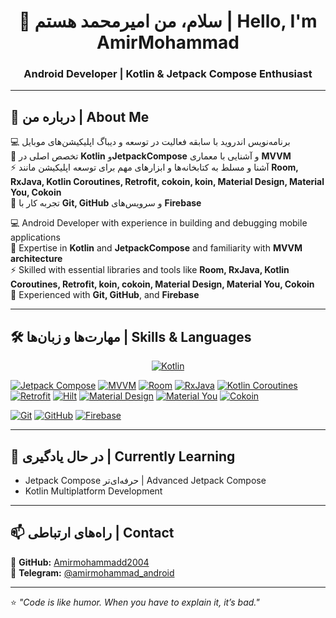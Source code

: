 <h1 align="center">👋 سلام، من امیرمحمد هستم | Hello, I'm AmirMohammad</h1>
<h3 align="center">Android Developer | Kotlin & Jetpack Compose Enthusiast</h3>

---

## 📌 درباره من | About Me
💻 برنامه‌نویس اندروید با سابقه فعالیت در توسعه و دیباگ اپلیکیشن‌های موبایل  
🎯 تخصص اصلی در **Kotlin** و**JetpackCompose** و آشنایی با معماری **MVVM**  
⚡ آشنا و مسلط به کتابخانه‌ها و ابزارهای مهم برای توسعه اپلیکیشن مانند **Room, RxJava, Kotlin Coroutines, Retrofit, cokoin, koin, Material Design, Material You, Cokoin**  
🔧 تجربه کار با **Git, GitHub** و سرویس‌های **Firebase**  

💻 Android Developer with experience in building and debugging mobile applications  
🎯 Expertise in **Kotlin** and **JetpackCompose** and familiarity with **MVVM architecture**  
⚡ Skilled with essential libraries and tools like **Room, RxJava, Kotlin Coroutines, Retrofit, koin, cokoin, Material Design, Material You, Cokoin**  
🔧 Experienced with **Git, GitHub**, and **Firebase**

---

## 🛠 مهارت‌ها و زبان‌ها | Skills & Languages
<p align="center">
  <!-- Languages -->
  <a href="#"><img alt="Kotlin" src="https://img.shields.io/badge/Kotlin-0095D5?style=for-the-badge&logo=kotlin&logoColor=white&labelColor=black" /></a>

  <!-- Frameworks & Libraries -->
  <a href="#"><img alt="Jetpack Compose" src="https://img.shields.io/badge/Jetpack%20Compose-4285F4?style=for-the-badge&logo=jetpackcompose&logoColor=white&labelColor=black" /></a>
  <a href="#"><img alt="MVVM" src="https://img.shields.io/badge/MVVM-FF6F00?style=for-the-badge&logoColor=white" /></a>
  <a href="#"><img alt="Room" src="https://img.shields.io/badge/Room-FF6F00?style=for-the-badge&logo=sqlite&logoColor=white&labelColor=black" /></a>
  <a href="#"><img alt="RxJava" src="https://img.shields.io/badge/RxJava-B7178C?style=for-the-badge&logo=reactivex&logoColor=white&labelColor=black" /></a>
  <a href="#"><img alt="Kotlin Coroutines" src="https://img.shields.io/badge/Kotlin%20Coroutines-0095D5?style=for-the-badge&logo=kotlin&logoColor=white&labelColor=black" /></a>
  <a href="#"><img alt="Retrofit" src="https://img.shields.io/badge/Retrofit-3F51B5?style=for-the-badge&logoColor=white&labelColor=black" /></a>
  <a href="#"><img alt="Hilt" src="https://img.shields.io/badge/Hilt-4CAF50?style=for-the-badge&logoColor=white&labelColor=black" /></a>
  <a href="#"><img alt="Material Design" src="https://img.shields.io/badge/Material%20Design-757575?style=for-the-badge&logoColor=white&labelColor=black" /></a>
  <a href="#"><img alt="Material You" src="https://img.shields.io/badge/Material%20You-4285F4?style=for-the-badge&logoColor=white&labelColor=black" /></a>
  <a href="#"><img alt="Cokoin" src="https://img.shields.io/badge/Cokoin-0095D5?style=for-the-badge&logoColor=white&labelColor=black" /></a>

  <!-- Tools -->
  <a href="#"><img alt="Git" src="https://img.shields.io/badge/Git-F05032?style=for-the-badge&logo=git&logoColor=white&labelColor=black" /></a>
  <a href="#"><img alt="GitHub" src="https://img.shields.io/badge/GitHub-181717?style=for-the-badge&logo=github&logoColor=white&labelColor=black" /></a>
  <a href="#"><img alt="Firebase" src="https://img.shields.io/badge/Firebase-FFCA28?style=for-the-badge&logo=firebase&logoColor=black&labelColor=white" /></a>
</p>

---

## 🌱 در حال یادگیری | Currently Learning
- Jetpack Compose حرفه‌ای‌تر | Advanced Jetpack Compose  
- Kotlin Multiplatform Development  

---

## 📫 راه‌های ارتباطی | Contact
📌 **GitHub:** [Amirmohammadd2004](https://github.com/Amirmohammadd2004)  
💬 **Telegram:** [@amirmohammad_android](https://t.me/amirmohammad_android)  

---

⭐️ _"Code is like humor. When you have to explain it, it’s bad."_
